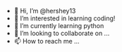 - 👋 Hi, I’m @hershey13
- 👀 I’m interested in learning coding!
- 🌱 I’m currently learning python
- 💞️ I’m looking to collaborate on ...
- 📫 How to reach me ...

<!---
hershey13/hershey13 is a ✨ special ✨ repository because its `README.md` (this file) appears on your GitHub profile.
You can click the Preview link to take a look at your changes.
--->
